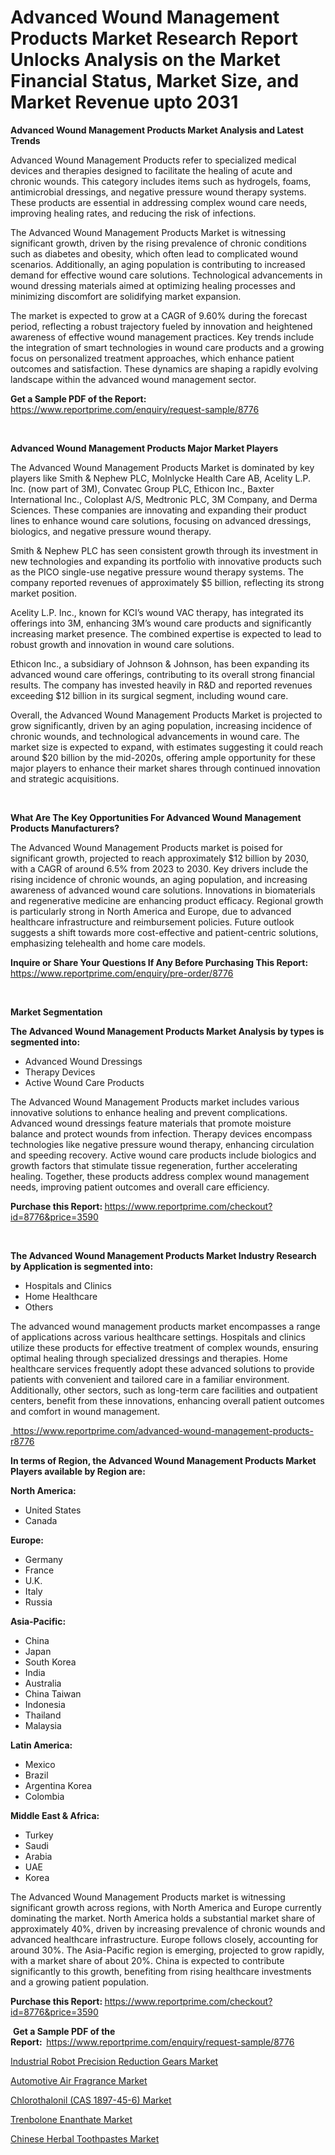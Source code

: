 <p><h1>Advanced Wound Management Products Market Research Report Unlocks Analysis on the Market Financial Status, Market Size, and Market Revenue upto 2031</h1></p><p><strong>Advanced Wound Management Products Market Analysis and Latest Trends</strong></p>
<p><p>Advanced Wound Management Products refer to specialized medical devices and therapies designed to facilitate the healing of acute and chronic wounds. This category includes items such as hydrogels, foams, antimicrobial dressings, and negative pressure wound therapy systems. These products are essential in addressing complex wound care needs, improving healing rates, and reducing the risk of infections.</p><p>The Advanced Wound Management Products Market is witnessing significant growth, driven by the rising prevalence of chronic conditions such as diabetes and obesity, which often lead to complicated wound scenarios. Additionally, an aging population is contributing to increased demand for effective wound care solutions. Technological advancements in wound dressing materials aimed at optimizing healing processes and minimizing discomfort are solidifying market expansion.</p><p>The market is expected to grow at a CAGR of 9.60% during the forecast period, reflecting a robust trajectory fueled by innovation and heightened awareness of effective wound management practices. Key trends include the integration of smart technologies in wound care products and a growing focus on personalized treatment approaches, which enhance patient outcomes and satisfaction. These dynamics are shaping a rapidly evolving landscape within the advanced wound management sector.</p></p>
<p><strong>Get a Sample PDF of the Report:&nbsp;</strong> <a href="https://www.reportprime.com/enquiry/request-sample/8776">https://www.reportprime.com/enquiry/request-sample/8776</a></p>
<p>&nbsp;</p>
<p><strong>Advanced Wound Management Products Major Market Players</strong></p>
<p><p>The Advanced Wound Management Products Market is dominated by key players like Smith & Nephew PLC, Molnlycke Health Care AB, Acelity L.P. Inc. (now part of 3M), Convatec Group PLC, Ethicon Inc., Baxter International Inc., Coloplast A/S, Medtronic PLC, 3M Company, and Derma Sciences. These companies are innovating and expanding their product lines to enhance wound care solutions, focusing on advanced dressings, biologics, and negative pressure wound therapy.</p><p>Smith & Nephew PLC has seen consistent growth through its investment in new technologies and expanding its portfolio with innovative products such as the PICO single-use negative pressure wound therapy systems. The company reported revenues of approximately $5 billion, reflecting its strong market position.</p><p>Acelity L.P. Inc., known for KCI’s wound VAC therapy, has integrated its offerings into 3M, enhancing 3M’s wound care products and significantly increasing market presence. The combined expertise is expected to lead to robust growth and innovation in wound care solutions.</p><p>Ethicon Inc., a subsidiary of Johnson & Johnson, has been expanding its advanced wound care offerings, contributing to its overall strong financial results. The company has invested heavily in R&D and reported revenues exceeding $12 billion in its surgical segment, including wound care.</p><p>Overall, the Advanced Wound Management Products Market is projected to grow significantly, driven by an aging population, increasing incidence of chronic wounds, and technological advancements in wound care. The market size is expected to expand, with estimates suggesting it could reach around $20 billion by the mid-2020s, offering ample opportunity for these major players to enhance their market shares through continued innovation and strategic acquisitions.</p></p>
<p>&nbsp;</p>
<p><strong>What Are The Key Opportunities For Advanced Wound Management Products Manufacturers?</strong></p>
<p><p>The Advanced Wound Management Products market is poised for significant growth, projected to reach approximately $12 billion by 2030, with a CAGR of around 6.5% from 2023 to 2030. Key drivers include the rising incidence of chronic wounds, an aging population, and increasing awareness of advanced wound care solutions. Innovations in biomaterials and regenerative medicine are enhancing product efficacy. Regional growth is particularly strong in North America and Europe, due to advanced healthcare infrastructure and reimbursement policies. Future outlook suggests a shift towards more cost-effective and patient-centric solutions, emphasizing telehealth and home care models.</p></p>
<p><strong>Inquire or Share Your Questions If Any Before Purchasing This Report:</strong> <a href="https://www.reportprime.com/enquiry/pre-order/8776">https://www.reportprime.com/enquiry/pre-order/8776</a></p>
<p>&nbsp;</p>
<p><strong>Market Segmentation</strong></p>
<p><strong>The Advanced Wound Management Products Market Analysis by types is segmented into:</strong></p>
<p><ul><li>Advanced Wound Dressings</li><li>Therapy Devices</li><li>Active Wound Care Products</li></ul></p>
<p><p>The Advanced Wound Management Products market includes various innovative solutions to enhance healing and prevent complications. Advanced wound dressings feature materials that promote moisture balance and protect wounds from infection. Therapy devices encompass technologies like negative pressure wound therapy, enhancing circulation and speeding recovery. Active wound care products include biologics and growth factors that stimulate tissue regeneration, further accelerating healing. Together, these products address complex wound management needs, improving patient outcomes and overall care efficiency.</p></p>
<p><strong>Purchase this Report:&nbsp;</strong><a href="https://www.reportprime.com/checkout?id=8776&price=3590">https://www.reportprime.com/checkout?id=8776&price=3590</a></p>
<p>&nbsp;</p>
<p><strong>The Advanced Wound Management Products Market Industry Research by Application is segmented into:</strong></p>
<p><ul><li>Hospitals and Clinics</li><li>Home Healthcare</li><li>Others</li></ul></p>
<p><p>The advanced wound management products market encompasses a range of applications across various healthcare settings. Hospitals and clinics utilize these products for effective treatment of complex wounds, ensuring optimal healing through specialized dressings and therapies. Home healthcare services frequently adopt these advanced solutions to provide patients with convenient and tailored care in a familiar environment. Additionally, other sectors, such as long-term care facilities and outpatient centers, benefit from these innovations, enhancing overall patient outcomes and comfort in wound management.</p></p>
<p><a href="https://www.reportprime.com/advanced-wound-management-products-r8776">&nbsp;https://www.reportprime.com/advanced-wound-management-products-r8776</a></p>
<p><strong>In terms of Region, the Advanced Wound Management Products Market Players available by Region are:</strong></p>
<p>
    <p> <strong> North America: </strong>
        <ul>
            <li>United States</li>
            <li>Canada</li>
        </ul>
        </p> 
    <p> <strong> Europe: </strong>
        <ul>
            <li>Germany</li>
            <li>France</li>
            <li>U.K.</li>
            <li>Italy</li>
            <li>Russia</li>
        </ul>
        </p> 
    <p> <strong> Asia-Pacific: </strong>
        <ul>
            <li>China</li>
            <li>Japan</li>
            <li>South Korea</li>
            <li>India</li>
            <li>Australia</li>
            <li>China Taiwan</li>
            <li>Indonesia</li>
            <li>Thailand</li>
            <li>Malaysia</li>
        </ul>
        </p> 
    <p> <strong> Latin America: </strong>
        <ul>
            <li>Mexico</li>
            <li>Brazil</li>
            <li>Argentina Korea</li>
            <li>Colombia</li>
        </ul>
        </p> 
    <p> <strong> Middle East & Africa: </strong>
        <ul>
            <li>Turkey</li>
            <li>Saudi</li>
            <li>Arabia</li>
            <li>UAE</li>
            <li>Korea</li>
        </ul>
    </p>
    </p>
<p><p>The Advanced Wound Management Products market is witnessing significant growth across regions, with North America and Europe currently dominating the market. North America holds a substantial market share of approximately 40%, driven by increasing prevalence of chronic wounds and advanced healthcare infrastructure. Europe follows closely, accounting for around 30%. The Asia-Pacific region is emerging, projected to grow rapidly, with a market share of about 20%. China is expected to contribute significantly to this growth, benefiting from rising healthcare investments and a growing patient population.</p></p>
<p><strong>Purchase this Report: </strong><a href="https://www.reportprime.com/checkout?id=8776&price=3590">https://www.reportprime.com/checkout?id=8776&price=3590</a></p>
<p>&nbsp;<strong>Get a Sample PDF of the Report:&nbsp;&nbsp;</strong><a href="https://www.reportprime.com/enquiry/request-sample/8776">https://www.reportprime.com/enquiry/request-sample/8776</a></p>
<p><strong></strong></p>
<p><p><a href="https://issuu.com/reportprime-2/docs/industrial-robot-precision-reductio_2d43d8276ac37c">Industrial Robot Precision Reduction Gears Market</a></p><p><a href="https://issuu.com/reportprime-2/docs/automotive-air-fragrance-market-siz_fbccbd8f27d78c">Automotive Air Fragrance Market</a></p><p><a href="https://medium.com/@alicemcglynn2022/market-leaders-and-laggards-global-chlorothalonil-cas-1897-45-6-market-trends-and-forecast-94cdc91288e5">Chlorothalonil (CAS 1897-45-6) Market</a></p><p><a href="https://www.linkedin.com/pulse/global-perspectives-trenbolone-enanthate-market-trends-forecast-pxome?trackingId=ZfIKmnILQseQ51wlB9%2BPqQ%3D%3D">Trenbolone Enanthate Market</a></p><p><a href="https://medium.com/@alicemcglynn2022/this-chinese-herbal-toothpastes-market-research-report-evaluates-the-key-market-trends-drivers-b8955e19c23b">Chinese Herbal Toothpastes Market</a></p></p>